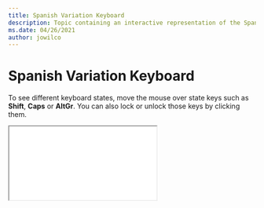 ```yaml
--- 
title: Spanish Variation Keyboard 
description: Topic containing an interactive representation of the Spanish Variation Keyboard 
ms.date: 04/26/2021 
author: jowilco 
--- 
```

 
# Spanish Variation Keyboard 
 
To see different keyboard states, move the mouse over state keys such as **Shift**, **Caps** or **AltGr**. You can also lock or unlock those keys by clicking them. 
 
<iframe src="kbdes.html"></iframe> 
